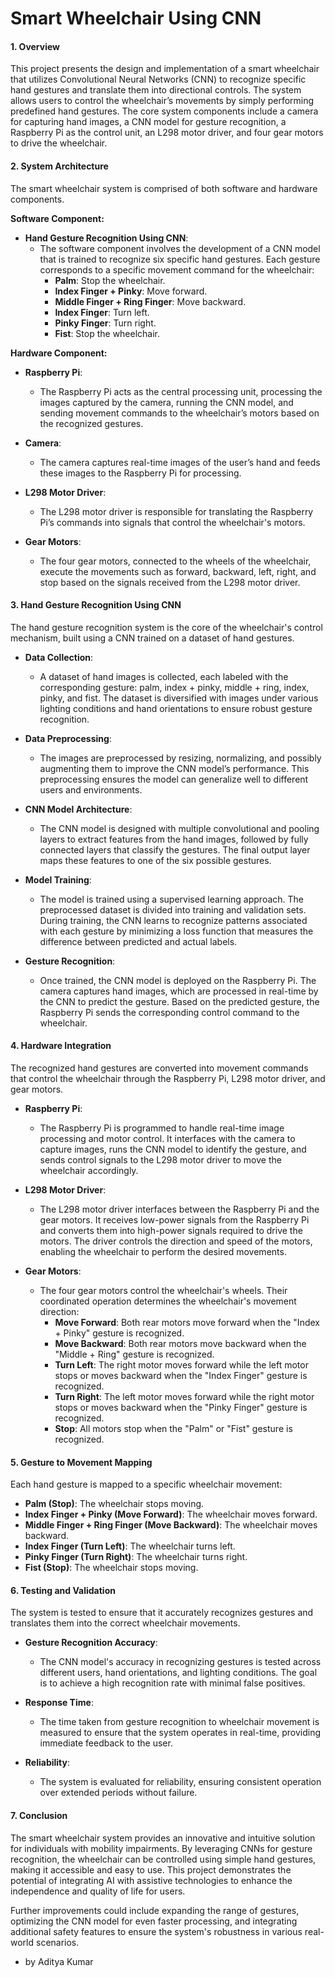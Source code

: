 # **Smart Wheelchair Using CNN**

#### **1. Overview**

This project presents the design and implementation of a smart wheelchair that utilizes Convolutional Neural Networks (CNN) to recognize specific hand gestures and translate them into directional controls. The system allows users to control the wheelchair’s movements by simply performing predefined hand gestures. The core system components include a camera for capturing hand images, a CNN model for gesture recognition, a Raspberry Pi as the control unit, an L298 motor driver, and four gear motors to drive the wheelchair.

#### **2. System Architecture**

The smart wheelchair system is comprised of both software and hardware components.

**Software Component:**
- **Hand Gesture Recognition Using CNN**:
  - The software component involves the development of a CNN model that is trained to recognize six specific hand gestures. Each gesture corresponds to a specific movement command for the wheelchair:
    - **Palm**: Stop the wheelchair.
    - **Index Finger + Pinky**: Move forward.
    - **Middle Finger + Ring Finger**: Move backward.
    - **Index Finger**: Turn left.
    - **Pinky Finger**: Turn right.
    - **Fist**: Stop the wheelchair.

**Hardware Component:**
- **Raspberry Pi**:
  - The Raspberry Pi acts as the central processing unit, processing the images captured by the camera, running the CNN model, and sending movement commands to the wheelchair’s motors based on the recognized gestures.

- **Camera**:
  - The camera captures real-time images of the user’s hand and feeds these images to the Raspberry Pi for processing.

- **L298 Motor Driver**:
  - The L298 motor driver is responsible for translating the Raspberry Pi’s commands into signals that control the wheelchair's motors.

- **Gear Motors**:
  - The four gear motors, connected to the wheels of the wheelchair, execute the movements such as forward, backward, left, right, and stop based on the signals received from the L298 motor driver.

#### **3. Hand Gesture Recognition Using CNN**

The hand gesture recognition system is the core of the wheelchair's control mechanism, built using a CNN trained on a dataset of hand gestures.

- **Data Collection**:
  - A dataset of hand images is collected, each labeled with the corresponding gesture: palm, index + pinky, middle + ring, index, pinky, and fist. The dataset is diversified with images under various lighting conditions and hand orientations to ensure robust gesture recognition.

- **Data Preprocessing**:
  - The images are preprocessed by resizing, normalizing, and possibly augmenting them to improve the CNN model’s performance. This preprocessing ensures the model can generalize well to different users and environments.

- **CNN Model Architecture**:
  - The CNN model is designed with multiple convolutional and pooling layers to extract features from the hand images, followed by fully connected layers that classify the gestures. The final output layer maps these features to one of the six possible gestures.

- **Model Training**:
  - The model is trained using a supervised learning approach. The preprocessed dataset is divided into training and validation sets. During training, the CNN learns to recognize patterns associated with each gesture by minimizing a loss function that measures the difference between predicted and actual labels.

- **Gesture Recognition**:
  - Once trained, the CNN model is deployed on the Raspberry Pi. The camera captures hand images, which are processed in real-time by the CNN to predict the gesture. Based on the predicted gesture, the Raspberry Pi sends the corresponding control command to the wheelchair.

#### **4. Hardware Integration**

The recognized hand gestures are converted into movement commands that control the wheelchair through the Raspberry Pi, L298 motor driver, and gear motors.

- **Raspberry Pi**:
  - The Raspberry Pi is programmed to handle real-time image processing and motor control. It interfaces with the camera to capture images, runs the CNN model to identify the gesture, and sends control signals to the L298 motor driver to move the wheelchair accordingly.

- **L298 Motor Driver**:
  - The L298 motor driver interfaces between the Raspberry Pi and the gear motors. It receives low-power signals from the Raspberry Pi and converts them into high-power signals required to drive the motors. The driver controls the direction and speed of the motors, enabling the wheelchair to perform the desired movements.

- **Gear Motors**:
  - The four gear motors control the wheelchair's wheels. Their coordinated operation determines the wheelchair's movement direction:
    - **Move Forward**: Both rear motors move forward when the "Index + Pinky" gesture is recognized.
    - **Move Backward**: Both rear motors move backward when the "Middle + Ring" gesture is recognized.
    - **Turn Left**: The right motor moves forward while the left motor stops or moves backward when the "Index Finger" gesture is recognized.
    - **Turn Right**: The left motor moves forward while the right motor stops or moves backward when the "Pinky Finger" gesture is recognized.
    - **Stop**: All motors stop when the "Palm" or "Fist" gesture is recognized.

#### **5. Gesture to Movement Mapping**

Each hand gesture is mapped to a specific wheelchair movement:

- **Palm (Stop)**: The wheelchair stops moving.
- **Index Finger + Pinky (Move Forward)**: The wheelchair moves forward.
- **Middle Finger + Ring Finger (Move Backward)**: The wheelchair moves backward.
- **Index Finger (Turn Left)**: The wheelchair turns left.
- **Pinky Finger (Turn Right)**: The wheelchair turns right.
- **Fist (Stop)**: The wheelchair stops moving.

#### **6. Testing and Validation**

The system is tested to ensure that it accurately recognizes gestures and translates them into the correct wheelchair movements.

- **Gesture Recognition Accuracy**:
  - The CNN model's accuracy in recognizing gestures is tested across different users, hand orientations, and lighting conditions. The goal is to achieve a high recognition rate with minimal false positives.

- **Response Time**:
  - The time taken from gesture recognition to wheelchair movement is measured to ensure that the system operates in real-time, providing immediate feedback to the user.

- **Reliability**:
  - The system is evaluated for reliability, ensuring consistent operation over extended periods without failure.

#### **7. Conclusion**

The smart wheelchair system provides an innovative and intuitive solution for individuals with mobility impairments. By leveraging CNNs for gesture recognition, the wheelchair can be controlled using simple hand gestures, making it accessible and easy to use. This project demonstrates the potential of integrating AI with assistive technologies to enhance the independence and quality of life for users.

Further improvements could include expanding the range of gestures, optimizing the CNN model for even faster processing, and integrating additional safety features to ensure the system's robustness in various real-world scenarios.

- by Aditya Kumar